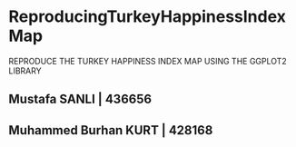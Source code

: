 # ReproducingTurkeyHappinessIndexMap
REPRODUCE THE TURKEY HAPPINESS INDEX MAP USING THE GGPLOT2 LIBRARY

## Mustafa SANLI | 436656
## Muhammed Burhan KURT | 428168
